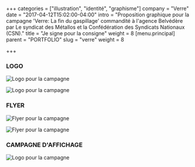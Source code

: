 +++
categories = ["illustration", "identité", "graphisme"]
company = "Verre"
date = "2017-04-12T15:02:00-04:00"
intro = "Proposition graphique pour la campagne 'Verre: La fin du gaspillage' commandité à l'agence Belvédère par Le syndicat des Métallos et la Confédération des Syndicats Nationaux (CSN)."
title = "Je signe pour la consigne"
weight = 8
[menu.principal]
parent = "PORTFOLIO"
slug = "verre"
weight = 8

+++
### LOGO

![Logo pour la campagne](/img/verre/verre_logo_b.jpg)

![Logo pour la campagne](/img/verre/verre_logo_a.jpg)

### FLYER

![Flyer pour la campagne](/img/verre/verre_flyer_b.jpg)

![Flyer pour la campagne](/img/verre/verre_flyer_a.jpg)

### CAMPAGNE D'AFFICHAGE

![Logo pour la campagne](/img/verre/verre_posters2.jpg)
